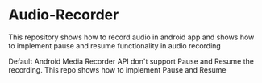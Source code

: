 # Audio-Recorder
This repository shows how to record audio in android app and shows how to implement pause and resume functionality in audio recording

Default Android Media Recorder API don't support Pause and Resume the recording. This repo shows how to implement Pause and Resume 
